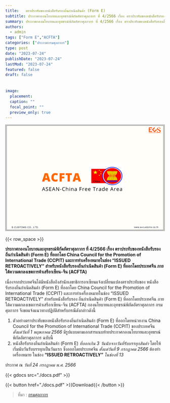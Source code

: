 ```yaml
---
title: 	 ตราประทับของหนังสือรับรองถิ่นกำเนิดสินค้า (Form E) 
subtitle: ประกาศกองนโยบายและอุทธรณ์พิกัดอัตราศุลกากร ที่ 4/2566 เรื่อง ตราประทับของหนังสือรับรองถิ่นกำเนิดสินค้า (Form E) ที่ออกโดย China Council for the Promotion of International Trade (CCPIT) และการทำเครื่องหมายในช่อง “ISSUED RETROACTIVELY” สำหรับหนังสือรับรองถิ่นกำเนิดสินค้า (Form E) ที่ออกโดยประเทศจีน ภายใต้ความตกลงเขตการค้าเสรีอาเซียน-จีน (ACFTA)
summary: ประกาศกองนโยบายและอุทธรณ์พิกัดอัตราศุลกากร ที่ 4/2566 เรื่อง ตราประทับของหนังสือรับรองถิ่นกำเนิดสินค้า (Form E) ที่ออกโดย China Council for the Promotion of International Trade (CCPIT) และการทำเครื่องหมายในช่อง “ISSUED RETROACTIVELY” สำหรับหนังสือรับรองถิ่นกำเนิดสินค้า (Form E) ที่ออกโดยประเทศจีน ภายใต้ความตกลงเขตการค้าเสรีอาเซียน-จีน (ACFTA) 
authors:
  - admin
tags: ["Form E","ACFTA"]
categories: ["ประกาศกรมศุลกากร"]
type: post
date: "2023-07-24"
publishDate: "2023-07-24"
lastMod: "2023-07-24"
featured: false
draft: false


image:
  placement:
  caption: ""
  focal_point: ""
  preview_only: true
---
```


![](featured.png)

{{< row_space >}}

**ประกาศกองนโยบายและอุทธรณ์พิกัดอัตราศุลกากร ที่ 4/2566 เรื่อง ตราประทับของหนังสือรับรองถิ่นกำเนิดสินค้า (Form E) ที่ออกโดย China Council for the Promotion of International Trade (CCPIT) และการทำเครื่องหมายในช่อง “ISSUED RETROACTIVELY” สำหรับหนังสือรับรองถิ่นกำเนิดสินค้า (Form E) ที่ออกโดยประเทศจีน ภายใต้ความตกลงเขตการค้าเสรีอาเซียน-จีน (ACFTA)** 

เนื่องจากประเทศจีนได้มีหนังสือถึงสำนักเลขาธิการอาเซียนแจ้งเปลี่ยนแปลงตราประทับของ หนังสือรับรองถิ่นกำเนิดสินค้า (Form E) ที่ออกโดย China Council for the Promotion of International Trade (CCPIT) และการทำเครื่องหมายในช่อง “ISSUED RETROACTIVELY” สำหรับหนังสือรับรอง ถิ่นกำเนิดสินค้า (Form E) ที่ออกโดยประเทศจีน ภายใต้ความตกลงเขตการค้าเสรีอาเซียน-จีน (ACFTA) กองนโยบายและอุทธรณ์พิกัดอัตราศุลกากร กรมศุลกากร จึงขอแจ้งแนวทางปฏิบัติสำหรับกรณีดังกล่าวดังนี้

1. ตัวอย่างตราประทับของหนังสือรับรองถิ่นกำเนิดสินค้า (Form E) ที่ออกโดยหน่วยงาน China Council for the Promotion of International Trade (CCPIT) ของประเทศจีน *ตั้งแต่วันที่ 1 พฤษภาคม 2566* มีรูปแบบตามเอกสารแนบท้ายประกาศกองนโยบายและอุทธรณ์พิกัดอัตราศุลกากร ฉบับนี้
2. หนังสือรับรองถิ่นกำเนิดสินค้า (Form E) *ที่ออกเกิน 3 วันนับจากวันที่รับบรรทุกสินค้า* โดยให้เริ่มนับวันรับบรรทุกเป็นวันแรก ซึ่งออกโดยประเทศจีน *ตั้งแต่วันที่ 9 กรกฎาคม 2566* ต้องทำเครื่องหมาย ในช่อง **“ISSUED RETROACTIVELY”** *ในช่องที่ 13* 

ประกาศ ณ *วันที่ 24 กรกฎาคม พ.ศ. 2566*




{{< gdocs src="./docs.pdf" >}}


{{< button href="./docs.pdf" >}}Download{{< /button >}}



> ที่มา : [กรมศุลกากร](https://www.customs.go.th/data_files/4223b1d7e2d5936785dff7b43202d23f.pdf)
